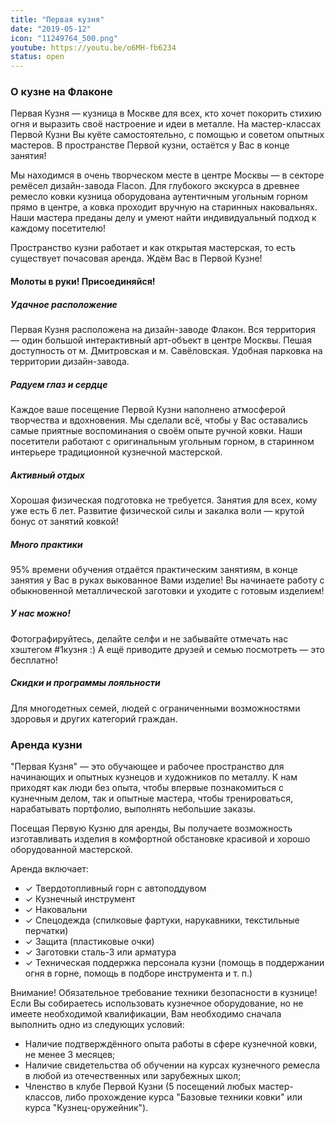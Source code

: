 ```yaml
---
title: "Первая кузня"
date: "2019-05-12"
icon: "11249764_500.png"
youtube: https://youtu.be/o6MH-fb6234
status: open
---
```


### О кузне на Флаконе

Первая Кузня — кузница в Москве для всех, кто хочет покорить стихию огня и выразить своё настроение и идеи в металле. На мастер-классах Первой Кузни Вы куёте самостоятельно, с помощью и советом опытных мастеров. В пространстве Первой кузни, остаётся у Вас в конце занятия!

Мы находимся в очень творческом месте в центре Москвы — в секторе ремёсел дизайн-завода Flacon. Для глубокого экскурса в древнее ремесло ковки кузница оборудована аутентичным угольным горном прямо в центре, а ковка проходит вручную на старинных наковальнях. Наши мастера преданы делу и умеют найти индивидуальный подход к каждому посетителю!

Пространство кузни работает и как открытая мастерская, то есть существует почасовая аренда. Ждём Вас в Первой Кузне!

#### Молоты в руки! Присоединяйся!

##### Удачное расположение

Первая Кузня расположена на дизайн-заводе Флакон. Вся территория — один большой интерактивный арт-объект в центре Москвы. Пешая доступность от м. Дмитровская и м. Савёловская. Удобная парковка на территории дизайн-завода.

##### Радуем глаз и сердце

Каждое ваше посещение Первой Кузни наполнено атмосферой творчества и вдохновения. Мы сделали всё, чтобы у Вас оставались самые приятные воспоминания о своём опыте ручной ковки. Наши посетители работают с оригинальным угольным горном, в старинном интерьере традиционной кузнечной мастерской.

##### Активный отдых

Хорошая физическая подготовка не требуется. Занятия для всех, кому уже есть 6 лет. Развитие физической силы и закалка воли — крутой бонус от занятий ковкой!

##### Много практики

95% времени обучения отдаётся практическим занятиям, в конце занятия у Вас в руках выкованное Вами изделие! Вы начинаете работу с обыкновенной металлической заготовки и уходите с готовым изделием!

##### У нас можно!

Фотографируйтесь, делайте селфи и не забывайте отмечать нас хэштегом #1кузня :) А ещё приводите друзей и семью посмотреть — это бесплатно!

##### Скидки и программы лояльности

Для многодетных семей, людей с ограниченными возможностями здоровья и других категорий граждан.

### Аренда кузни

"Первая Кузня" — это обучающее и рабочее пространство для начинающих и опытных кузнецов и художников по металлу. К нам приходят как люди без опыта, чтобы впервые познакомиться с кузнечным делом, так и опытные мастера, чтобы тренироваться, нарабатывать портфолио, выполнять небольшие заказы.

Посещая Первую Кузню для аренды, Вы получаете возможность изготавливать изделия в комфортной обстановке красивой и хорошо оборудованной мастерской.

Аренда включает:

* ✓ Твердотопливный горн с автоподдувом
* ✓ Кузнечный инструмент
* ✓ Наковальни
* ✓ Спецодежда (спилковые фартуки, нарукавники, текстильные перчатки)
* ✓ Защита (пластиковые очки)
* ✓ Заготовки сталь-3 или арматура
* ✓ Техническая поддержка персонала кузни (помощь в поддержании огня в горне, помощь в подборе инструмента и т. п.)

Внимание! Обязательное требование техники безопасности в кузнице! Если Вы собираетесь использовать кузнечное оборудование, но не имеете необходимой квалификации, Вам необходимо сначала выполнить одно из следующих условий:

* Наличие подтверждённого опыта работы в сфере кузнечной ковки, не менее 3 месяцев; 
* Наличие свидетельства об обучении на курсах кузнечного ремесла в любой из отечественных или зарубежных школ; 
* Членство в клубе Первой Кузни (5 посещений любых мастер-классов, либо прохождение курса "Базовые техники ковки" или курса "Кузнец-оружейник").
